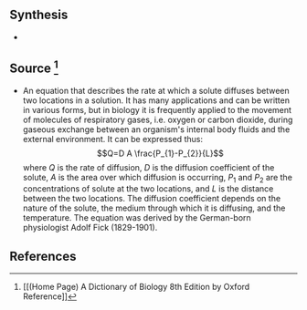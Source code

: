 ## Synthesis
- 
## Source [^1]
- An equation that describes the rate at which a solute diffuses between two locations in a solution. It has many applications and can be written in various forms, but in biology it is frequently applied to the movement of molecules of respiratory gases, i.e. oxygen or carbon dioxide, during gaseous exchange between an organism's internal body fluids and the external environment. It can be expressed thus:$$Q=D A \frac{P_{1}-P_{2}}{L}$$where $Q$ is the rate of diffusion, $D$ is the diffusion coefficient of the solute, $A$ is the area over which diffusion is occurring, $P_{1}$ and $P_{2}$ are the concentrations of solute at the two locations, and $L$ is the distance between the two locations. The diffusion coefficient depends on the nature of the solute, the medium through which it is diffusing, and the temperature. The equation was derived by the German-born physiologist Adolf Fick (1829-1901).
## References

[^1]: [[(Home Page) A Dictionary of Biology 8th Edition by Oxford Reference]]